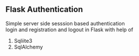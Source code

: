 ## Flask Authentication

Simple server side sesssion based authentication <br>
login and registration and logout in Flask with help of
1. Sqliite3
2. SqlAlchemy